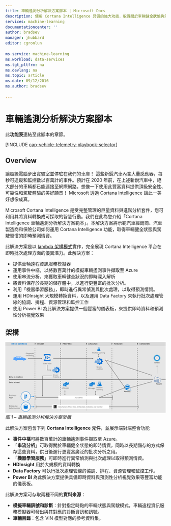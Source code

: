 ```yaml
---
title: 車輛遙測分析解決方案腳本 | Microsoft Docs
description: 使用 Cortana Intelligence 具備的強大功能，取得關於車輛健全狀態與駕駛習慣的即時預測情資。
services: machine-learning
documentationcenter: ''
author: bradsev
manager: jhubbard
editor: cgronlun

ms.service: machine-learning
ms.workload: data-services
ms.tgt_pltfrm: na
ms.devlang: na
ms.topic: article
ms.date: 09/12/2016
ms.author: bradsev

---
```

# 車輛遙測分析解決方案腳本
此**功能表**連結至此腳本的章節。

[!INCLUDE [cap-vehicle-telemetry-playbook-selector](../../includes/cap-vehicle-telemetry-playbook-selector.md)]

## Overview
讓超級電腦步出實驗室並停駐在我們的車庫！ 這些新銳汽車內含大量感應器，每秒可追蹤和監控數以百萬計的事件。預計在 2020 年前，在上述新銳汽車中，絕大部分的車輛都已能連接至網際網路。想像一下使用此豐富資料提供頂級安全性、可靠性和駕駛體驗的美好願景！ Microsoft 透過 Cortana Intelligence 讓此一美好想像成真。

Microsoft Cortana Intelligence 是受完整管理的巨量資料與進階分析套件，您可利用其將資料轉換成可採取的智慧行動。我們在此為您介紹「Cortana Intelligence 車輛遙測分析解決方案範本」。本解決方案將示範汽車經銷商、汽車製造商和保險公司如何運用 Cortana Intelligence 功能，取得車輛健全狀態與駕駛習慣的即時預測情資。

此解決方案是以 [lambda 架構模式](https://en.wikipedia.org/wiki/Lambda_architecture)實作，完全展現 Cortana Intelligence 平台在即時批次處理方面的優異潛力。此解決方案：

* 提供車輛遠程資訊服務模擬器
* 運用事件中樞，以將數百萬計的模擬車輛遙測事件擷取至 Azure
* 使用串流分析，來獲取車輛健全狀況的即時深入解析
* 將資料保存於長期的儲存體中，以進行更豐富的批次分析。
* 利用「機器學習服務」，即時進行異常偵測與批次處理，以取得預測情資。
* 運用 HDInsight 大規模轉換資料，以及運用 Data Factory 來執行批次處理管線的協調、排程、資源管理和監控工作
* 使用 Power BI 為此解決方案提供一個豐富的儀表板，來提供即時資料和預測性分析視覺效果

## 架構
![](./media/cortana-analytics-playbook-vehicle-telemetry/fig1-vehicle-telemetry-annalytics-solution-architecture.png) *圖 1 – 車輛遙測分析解決方案架構*

此解決方案包含下列 **Cortana Intelligence 元件**，並展示端對端整合功能

* **事件中樞**可將數百萬計的車輛遙測事件擷取至 Azure。
* 「**串流分析**」可取得關於車輛健全狀態的即時情資，同時以長期儲存的方式保存這些資料，供日後進行更豐富廣泛的批次分析之用。
* 「**機器學習服務**」可即時進行異常偵測與批次處理以取得預測情資。
* **HDInsight** 用於大規模的資料轉換
* **Data Factory** 可執行批次處理管線的協調、排程、資源管理和監控工作。
* **Power BI** 為此解決方案提供具備即時資料與預測性分析視覺效果等豐富功能的儀表板。

此解決方案可存取兩種不同的**資料來源**：

* **模擬車輛訊號和診斷**：針對指定時點的車輛狀態與駕駛模式，車輛遠程資訊服務模擬器可發出與其對應的診斷資訊和訊號。
* **車輛目錄**：包含 VIN 模型對應的參考資料集。

<!---HONumber=AcomDC_0914_2016-->